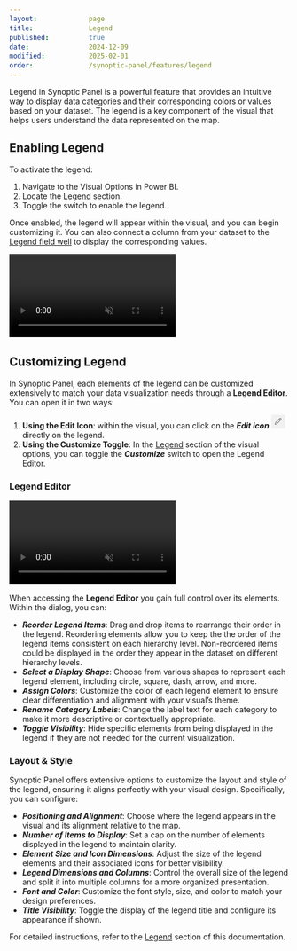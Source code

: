 ```yaml
---
layout:             page
title:              Legend
published:          true
date:               2024-12-09
modified:           2025-02-01
order:              /synoptic-panel/features/legend
---
```


Legend in Synoptic Panel is a powerful feature that provides an intuitive way to display data categories and their corresponding colors or values based on your dataset. The legend is a key component of the visual that helps users understand the data represented on the map. 

## Enabling Legend

To activate the legend:
1.	Navigate to the Visual Options in Power BI.
2.	Locate the [Legend](./../options/legend/index.md) section.
3.	Toggle the switch to enable the legend.

Once enabled, the legend will appear within the visual, and you can begin customizing it. You can also connect a column from your dataset to the [Legend field well](./../fields/legend.md) to display the corresponding values.

<video src="./images/enable-legend.mp4" autoplay loop muted></video>

## Customizing Legend

In Synoptic Panel, each elements of the legend can be customized extensively to match your data visualization needs through a **Legend Editor**. You can open it in two ways:

1. **Using the Edit Icon**: within the visual, you can click on the ***Edit icon*** <img src="images/pencil-icon.png" width="25" class="nomargin"> directly on the legend.
2. **Using the Customize Toggle**: In the [Legend](./../options/legend/index.md) section of the visual options, you can toggle the ***Customize*** switch to open the Legend Editor.

### Legend Editor

<video src="./images/legend-editor.mp4" autoplay loop muted></video>

When accessing the **Legend Editor** you gain full control over its elements. Within the dialog, you can:

- ***Reorder Legend Items***: Drag and drop items to rearrange their order in the legend. Reordering elements allow you to keep the the order of the legend items consistent on each hierarchy level. Non-reordered items could be displayed in the order they appear in the dataset on different hierarchy levels.
- ***Select a Display Shape***: Choose from various shapes to represent each legend element, including circle, square, dash, arrow, and more.
- ***Assign Colors***: Customize the color of each legend element to ensure clear differentiation and alignment with your visual’s theme.
- ***Rename Category Labels***: Change the label text for each category to make it more descriptive or contextually appropriate.
- ***Toggle Visibility***: Hide specific elements from being displayed in the legend if they are not needed for the current visualization.

### Layout & Style

Synoptic Panel offers extensive options to customize the layout and style of the legend, ensuring it aligns perfectly with your visual design. Specifically, you can configure:

- ***Positioning and Alignment***: Choose where the legend appears in the visual and its alignment relative to the map.
- ***Number of Items to Display***: Set a cap on the number of elements displayed in the legend to maintain clarity.
- ***Element Size and Icon Dimensions***: Adjust the size of the legend elements and their associated icons for better visibility.
- ***Legend Dimensions and Columns***: Control the overall size of the legend and split it into multiple columns for a more organized presentation.
- ***Font and Color***: Customize the font style, size, and color to match your design preferences.
- ***Title Visibility***: Toggle the display of the legend title and configure its appearance if shown.

For detailed instructions, refer to the [Legend](./../options/legend/index.md) section of this documentation.